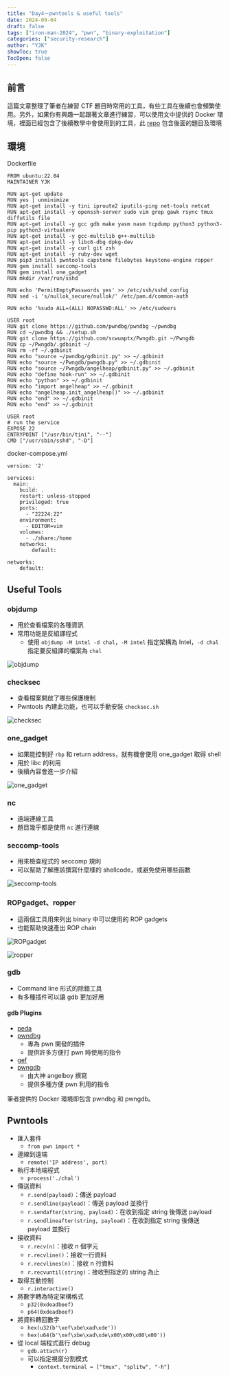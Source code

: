 ```yaml
---
title: "Day4－pwntools & useful tools"
date: 2024-09-04
draft: false
tags: ["iron-man-2024", "pwn", "binary-exploitation"]
categories: ["security-research"]
author: "YJK"
showToc: true
TocOpen: false
---
```



## 前言

這篇文章整理了筆者在練習 CTF 題目時常用的工具，有些工具在後續也會頻繁使用。另外，如果你有興趣一起跟著文章進行練習，可以使用文中提供的 Docker 環境，裡面已經包含了後續教學中會使用到的工具，此 [repo](https://github.com/YJK0805/PWN-CTF-note) 包含後面的題目及環境

## 環境

Dockerfile

```
FROM ubuntu:22.04
MAINTAINER YJK

RUN apt-get update
RUN yes | unminimize
RUN apt-get install -y tini iproute2 iputils-ping net-tools netcat
RUN apt-get install -y openssh-server sudo vim grep gawk rsync tmux diffutils file
RUN apt-get install -y gcc gdb make yasm nasm tcpdump python3 python3-pip python3-virtualenv
RUN apt-get install -y gcc-multilib g++-multilib
RUN apt-get install -y libc6-dbg dpkg-dev
RUN apt-get install -y curl git zsh
RUN apt-get install -y ruby-dev wget
RUN pip3 install pwntools capstone filebytes keystone-engine ropper
RUN gem install seccomp-tools
RUN gem install one_gadget
RUN mkdir /var/run/sshd

RUN echo 'PermitEmptyPasswords yes' >> /etc/ssh/sshd_config
RUN sed -i 's/nullok_secure/nullok/' /etc/pam.d/common-auth

RUN echo '%sudo ALL=(ALL) NOPASSWD:ALL' >> /etc/sudoers

USER root
RUN git clone https://github.com/pwndbg/pwndbg ~/pwndbg
RUN cd ~/pwndbg && ./setup.sh
RUN git clone https://github.com/scwuaptx/Pwngdb.git ~/Pwngdb
RUN cp ~/Pwngdb/.gdbinit ~/
RUN rm -rf ~/.gdbinit
RUN echo "source ~/pwndbg/gdbinit.py" >> ~/.gdbinit
RUN echo "source ~/Pwngdb/pwngdb.py" >> ~/.gdbinit
RUN echo "source ~/Pwngdb/angelheap/gdbinit.py" >> ~/.gdbinit
RUN echo "define hook-run" >> ~/.gdbinit
RUN echo "python" >> ~/.gdbinit
RUN echo "import angelheap" >> ~/.gdbinit
RUN echo "angelheap.init_angelheap()" >> ~/.gdbinit
RUN echo "end" >> ~/.gdbinit
RUN echo "end" >> ~/.gdbinit

USER root
# run the service
EXPOSE 22
ENTRYPOINT ["/usr/bin/tini", "--"]
CMD ["/usr/sbin/sshd", "-D"]
```

docker-compose.yml

```yml=
version: '2'

services:
  main:
    build: .
    restart: unless-stopped
    privileged: true
    ports:
      - "22224:22"
    environment:
      - EDITOR=vim
    volumes:
      - ./share:/home
    networks:
        default:

networks:
    default:
```

## Useful Tools

### objdump

- 用於查看檔案的各種資訊
- 常用功能是反組譯程式
    - 使用 `objdump -M intel -d chal`，`-M intel` 指定架構為 Intel，`-d chal` 指定要反組譯的檔案為 `chal`

![objdump](https://hackmd.io/_uploads/HkJ-QELn0.png)

### checksec

- 查看檔案開啟了哪些保護機制
- Pwntools 內建此功能，也可以手動安裝 `checksec.sh`

![checksec](https://hackmd.io/_uploads/B1GQXEI2C.png)

### one_gadget

- 如果能控制好 `rbp` 和 return address，就有機會使用 one_gadget 取得 shell
- 用於 libc 的利用
- 後續內容會進一步介紹

![one_gadget](https://hackmd.io/_uploads/S1ZXuEL3A.png)

### nc

- 遠端連線工具
- 題目幾乎都是使用 `nc` 進行連線

### seccomp-tools

- 用來檢查程式的 seccomp 規則
- 可以幫助了解應該撰寫什麼樣的 shellcode，或避免使用哪些函數

![seccomp-tools](https://hackmd.io/_uploads/BJWSFEU3C.png)

### ROPgadget、ropper

- 這兩個工具用來列出 binary 中可以使用的 ROP gadgets
- 也能幫助快速產出 ROP chain

![ROPgadget](https://hackmd.io/_uploads/HkxXt4L30.png)

![ropper](https://hackmd.io/_uploads/rkE4KEU2C.png)

### gdb

- Command line 形式的除錯工具
- 有多種插件可以讓 gdb 更加好用

#### gdb Plugins

- [peda](https://github.com/longld/peda)
- [pwndbg](https://github.com/pwndbg/pwndbg)
    - 專為 pwn 開發的插件
    - 提供許多方便打 pwn 時使用的指令
- [gef](https://github.com/hugsy/gef)
- [pwngdb](https://github.com/scwuaptx/Pwngdb)
    - 由大神 angelboy 撰寫
    - 提供多種方便 pwn 利用的指令

筆者提供的 Docker 環境即包含 pwndbg 和 pwngdb。

## Pwntools

- 匯入套件
    - `from pwn import *`
- 連線到遠端
    - `remote('IP address', port)`
- 執行本地端程式
    - `process('./chal')`
- 傳送資料
    - `r.send(payload)`：傳送 payload
    - `r.sendline(payload)`：傳送 payload 並換行
    - `r.sendafter(string, payload)`：在收到指定 string 後傳送 payload
    - `r.sendlineafter(string, payload)`：在收到指定 string 後傳送 payload 並換行
- 接收資料
    - `r.recv(n)`：接收 n 個字元
    - `r.recvline()`：接收一行資料
    - `r.recvlines(n)`：接收 n 行資料
    - `r.recvuntil(string)`：接收到指定的 string 為止
- 取得互動控制
    - `r.interactive()`
- 將數字轉為特定架構格式
    - `p32(0xdeadbeef)`
    - `p64(0xdeadbeef)`
- 將資料轉回數字
    - `hex(u32(b'\xef\xbe\xad\xde'))`
    - `hex(u64(b'\xef\xbe\xad\xde\x00\x00\x00\x00'))`
- 從 local 端程式進行 debug
    - `gdb.attach(r)`
    - 可以指定視窗分割模式
        - `context.terminal = ["tmux", "splitw", "-h"]`
